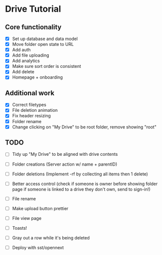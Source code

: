 # Drive Tutorial

## Core functionality

- [x] Set up database and data model
- [x] Move folder open state to URL
- [x] Add auth
- [x] Add file uploading
- [x] Add analytics
- [x] Make sure sort order is consistent
- [x] Add delete
- [x] Homepage + onboarding

## Additional work

- [x] Correct filetypes
- [x] File deletion animation
- [x] Fix header resizing
- [x] Folder rename
- [x] Change clicking on "My Drive" to be root folder, remove showing "root"

## TODO

- [ ] Tidy up "My Drive" to be aligned with drive contents
- [ ] Folder creations (Server action w/ name + parentID)
- [ ] Folder deletions (Implement -rf by collecting all items then 1 delete)
- [ ] Better access control (check if someone is owner before showing folder page if someone is linked to a drive they don't own, send to sign-in!)
- [ ] File rename
- [ ] Make upload button prettier
- [ ] File view page
- [ ] Toasts!
- [ ] Gray out a row while it's being deleted

- [ ] Deploy with sst/opennext
